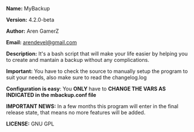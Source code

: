 **Name:** MyBackup

**Version:** 4.2.0-beta

**Author:** Aren GamerZ

**Email:** arendevel@gmail.com

**Description:** It's a bash script that will make your life easier by helping you to create and mantain a backup without any complications.

**Important:** You have to check the source to manually setup the program to suit your needs, also make sure to read the changelog.log

**Configuration is easy**: You **ONLY** have to **CHANGE THE VARS AS INDICATED in the mbackup.conf file**

**IMPORTANT NEWS:** In a few months this program will enter in the final release state, that means no more features will be added.

**LICENSE:** GNU GPL
